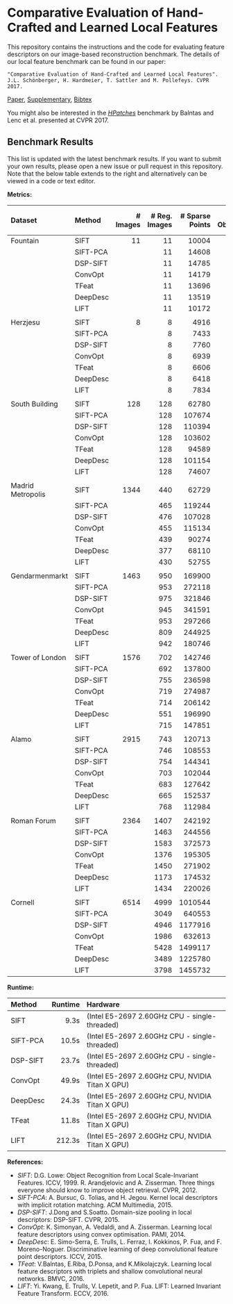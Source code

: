 Comparative Evaluation of Hand-Crafted and Learned Local Features
=================================================================

This repository contains the instructions and the code for evaluating feature
descriptors on our image-based reconstruction benchmark. The details of our
local feature benchmark can be found in our paper:

    "Comparative Evaluation of Hand-Crafted and Learned Local Features".
    J.L. Schönberger, H. Hardmeier, T. Sattler and M. Pollefeys. CVPR 2017.

  [Paper](https://demuc.de/papers/schoenberger2017comparative.pdf),
  [Supplementary](https://demuc.de/papers/schoenberger2017comparative_supp.pdf),
  [Bibtex](https://demuc.de/papers/schoenberger2017comparative.bib)

You might also be interested in the [*HPatches*](https://hpatches.github.io/)
benchmark by Balntas and Lenc et al. presented at CVPR 2017.


Benchmark Results
-----------------

This list is updated with the latest benchmark results. If you want to submit
your own results, please open a new issue or pull request in this repository.
Note that the below table extends to the right and alternatively can be viewed
in a code or text editor.

**Metrics:**

| Dataset           | Method   | # Images | # Reg. Images | # Sparse Points | # Observations | Track Length | Obs. Per Image | Reproj. Error [px] | # Dense Points | Dense Error [2cm] | Dense Error [10cm] | Mean Pose Error [m] | Median Pose Error [m] | # Inlier Pairs | # Inlier Matches |
|:------------------|:---------|---------:|--------------:|----------------:|---------------:|-------------:|---------------:|-------------------:|---------------:|------------------:|-------------------:|--------------------:|----------------------:|---------------:|-----------------:|
| Fountain          | SIFT     |       11 |            11 |           10004 |          44923 |      4.49050 |        4083.91 |           0.298179 |        2970239 |            0.7678 |             0.8970 |            0.002412 |              0.002412 |             49 |            76644 |
|                   | SIFT-PCA |          |            11 |           14608 |          70058 |      4.79587 |        6368.91 |           0.389404 |        3021445 |            0.7677 |             0.8969 |            0.002413 |              0.002413 |             55 |           124066 |
|                   | DSP-SIFT |          |            11 |           14785 |          71041 |      4.80494 |        6458.27 |           0.410291 |        2999187 |            0.7677 |             0.8970 |            0.002413 |              0.002413 |             54 |           129122 |
|                   | ConvOpt  |          |            11 |           14179 |          67308 |      4.74702 |        6118.91 |           0.370262 |        2999376 |            0.7677 |             0.8971 |            0.002413 |              0.002413 |             55 |           114343 |
|                   | TFeat    |          |            11 |           13696 |          64110 |      4.68093 |        5828.18 |           0.352238 |        2969328 |            0.7677 |             0.8969 |            0.002412 |              0.002412 |             54 |           103260 |
|                   | DeepDesc |          |            11 |           13519 |          61478 |      4.54753 |        5588.91 |           0.353349 |        2972715 |            0.7677 |             0.8969 |            0.002413 |              0.002413 |             55 |            93708 |
|                   | LIFT     |          |            11 |           10172 |          46272 |      4.54896 |        4206.55 |           0.594498 |        3019888 |            0.7678 |             0.8969 |            0.002413 |              0.002413 |             55 |            83318 |
|                   |          |          |               |                 |                |              |                |                    |                |                   |                    |                     |                       |                |                  |
| Herzjesu          | SIFT     |        8 |             8 |            4916 |          19684 |      4.00407 |        2460.50 |           0.319120 |        2373266 |            0.5737 |             0.7307 |            0.003533 |              0.003533 |             27 |            28955 |
|                   | SIFT-PCA |          |             8 |            7433 |          31116 |      4.18620 |        3889.50 |           0.421221 |        2372268 |            0.5735 |             0.7306 |            0.003534 |              0.003534 |             28 |            47384 |
|                   | DSP-SIFT |          |             8 |            7760 |          32494 |      4.18737 |        4061.75 |           0.447413 |        2376744 |            0.5734 |             0.7305 |            0.003533 |              0.003533 |             28 |            50613 |
|                   | ConvOpt  |          |             8 |            6939 |          28638 |      4.12711 |        3579.75 |           0.396862 |        2375340 |            0.5737 |             0.7306 |            0.003533 |              0.003533 |             28 |            42199 |
|                   | TFeat    |          |             8 |            6606 |          27021 |      4.09037 |        3377.62 |           0.381651 |        2377038 |            0.5734 |             0.7304 |            0.003533 |              0.003533 |             28 |            38573 |
|                   | DeepDesc |          |             8 |            6418 |          25139 |      3.91695 |        3142.38 |           0.379522 |        2380244 |            0.5734 |             0.7307 |            0.003533 |              0.003533 |             28 |            34591 |
|                   | LIFT     |          |             8 |            7834 |          30925 |      3.94754 |        3865.62 |           0.625963 |        2375055 |            0.5738 |             0.7308 |            0.003533 |              0.003533 |             28 |            46090 |
|                   |          |          |               |                 |                |              |                |                    |                |                   |                    |                     |                       |                |                  |
| South Building    | SIFT     |      128 |           128 |           62780 |         353939 |      5.63777 |        2765.15 |           0.424381 |        1972543 |                   |                    |                     |                       |           1851 |          1003336 |
|                   | SIFT-PCA |          |           128 |          107674 |         650117 |      6.03783 |        5079.04 |           0.540539 |        1993853 |                   |                    |                     |                       |           3916 |          2019148 |
|                   | DSP-SIFT |          |           128 |          110394 |         664533 |      6.01965 |        5191.66 |           0.569184 |        1994432 |                   |                    |                     |                       |           3769 |          2079511 |
|                   | ConvOpt  |          |           128 |          103602 |         617078 |      5.95624 |        4820.92 |           0.510579 |        2007852 |                   |                    |                     |                       |           4640 |          1856409 |
|                   | TFeat    |          |           128 |           94589 |         566687 |      5.99105 |        4427.24 |           0.486924 |        1960970 |                   |                    |                     |                       |           3156 |          1567873 |
|                   | DeepDesc |          |           128 |          101154 |         558997 |      5.52620 |        4367.16 |           0.483270 |        2002399 |                   |                    |                     |                       |           6034 |          1463340 |
|                   | LIFT     |          |           128 |           74607 |         399254 |      5.35143 |        3119.17 |           0.776213 |        1975540 |                   |                    |                     |                       |           3441 |          1168942 |
|                   |          |          |               |                 |                |              |                |                    |                |                   |                    |                     |                       |                |                  |
| Madrid Metropolis | SIFT     |     1344 |           440 |           62729 |         416727 |      6.64329 |        947.107 |           0.525606 |         435563 |                   |                    |                     |                       |          14343 |          1740200 |
|                   | SIFT-PCA |          |           465 |          119244 |         702936 |      5.89494 |        1511.69 |           0.569103 |         537758 |                   |                    |                     |                       |          27664 |          3597662 |
|                   | DSP-SIFT |          |           476 |          107028 |         681222 |      6.36490 |        1431.14 |           0.639809 |         570224 |                   |                    |                     |                       |          21127 |          3155358 |
|                   | ConvOpt  |          |           455 |          115134 |         634011 |      5.50672 |        1393.43 |           0.568558 |         561697 |                   |                    |                     |                       |          29765 |          3148104 |
|                   | TFeat    |          |           439 |           90274 |         512470 |      5.67683 |        1167.36 |           0.538515 |         522327 |                   |                    |                     |                       |          18450 |          2135644 |
|                   | DeepDesc |          |           377 |           68110 |         348061 |      5.11028 |        923.239 |           0.526658 |         516535 |                   |                    |                     |                       |          19782 |          1570887 |
|                   | LIFT     |          |           430 |           52755 |         337392 |      6.39545 |        784.633 |           0.758943 |         450562 |                   |                    |                     |                       |          13337 |          1498051 |
|                   |          |          |               |                 |                |              |                |                    |                |                   |                    |                     |                       |                |                  |
| Gendarmenmarkt    | SIFT     |     1463 |           950 |          169900 |        1010545 |      5.94788 |        1063.73 |           0.639777 |        1104976 |                   |                    |                     |                       |          28683 |          3292693 |
|                   | SIFT-PCA |          |           953 |          272118 |        1477833 |      5.43085 |        1550.72 |           0.692133 |        1240706 |                   |                    |                     |                       |          43413 |          5137545 |
|                   | DSP-SIFT |          |           975 |          321846 |        1732034 |      5.38156 |        1776.45 |           0.735691 |        1505886 |                   |                    |                     |                       |          56470 |          7648903 |
|                   | ConvOpt  |          |           945 |          341591 |        1601383 |      4.68801 |        1694.59 |           0.696203 |        1342513 |                   |                    |                     |                       |          56905 |          6525056 |
|                   | TFeat    |          |           953 |          297266 |        1445049 |      4.86113 |        1516.32 |           0.660397 |        1181279 |                   |                    |                     |                       |          39115 |          4685369 |
|                   | DeepDesc |          |           809 |          244925 |         949216 |      3.87554 |        1173.32 |           0.681721 |         921231 |                   |                    |                     |                       |          31134 |          2849341 |
|                   | LIFT     |          |           942 |          180746 |         964485 |      5.33613 |        1023.87 |           0.830989 |        1386731 |                   |                    |                     |                       |          27879 |          2495028 |
|                   |          |          |               |                 |                |              |                |                    |                |                   |                    |                     |                       |                |                  |
| Tower of London   | SIFT     |     1576 |           702 |          142746 |         963821 |      6.75200 |        1372.96 |           0.530041 |        1126600 |                   |                    |                     |                       |          18716 |          3211444 |
|                   | SIFT-PCA |          |           692 |          137800 |        1090091 |      7.91067 |        1575.28 |           0.601250 |        1124538 |                   |                    |                     |                       |          12154 |          2455869 |
|                   | DSP-SIFT |          |           755 |          236598 |        1761435 |      7.44484 |        2333.03 |           0.638131 |        1143471 |                   |                    |                     |                       |          33500 |          8056825 |
|                   | ConvOpt  |          |           719 |          274987 |        1732771 |      6.30128 |        2409.97 |           0.617079 |        1129334 |                   |                    |                     |                       |          39941 |          7542856 |
|                   | TFeat    |          |           714 |          206142 |        1424696 |      6.91124 |        1995.37 |           0.572171 |        1182746 |                   |                    |                     |                       |          28388 |          5333355 |
|                   | DeepDesc |          |           551 |          196990 |         964750 |      4.89746 |        1750.91 |           0.545235 |         653579 |                   |                    |                     |                       |          25658 |          2745700 |
|                   | LIFT     |          |           715 |          147851 |        1045724 |      7.07282 |        1462.55 |           0.721916 |         729060 |                   |                    |                     |                       |          23058 |          4079252 |
|                   |          |          |               |                 |                |              |                |                    |                |                   |                    |                     |                       |                |                  |
| Alamo             | SIFT     |     2915 |           743 |          120713 |        1384696 |     11.47100 |        1863.66 |           0.535782 |         611874 |                   |                    |                     |                       |          23526 |          7671821 |
|                   | SIFT-PCA |          |           746 |          108553 |        1377035 |     12.68540 |        1845.89 |           0.550041 |         564223 |                   |                    |                     |                       |          12766 |          4669536 |
|                   | DSP-SIFT |          |           754 |          144341 |        1815879 |     12.58050 |        2408.33 |           0.657329 |         629061 |                   |                    |                     |                       |          16925 |         10115750 |
|                   | ConvOpt  |          |           703 |          102044 |        1001340 |      9.81283 |        1424.38 |           0.479573 |         452541 |                   |                    |                     |                       |           3962 |           850327 |
|                   | TFeat    |          |           683 |          127642 |        1443116 |     11.30600 |        2112.91 |           0.521289 |         648970 |                   |                    |                     |                       |          16764 |          6356806 |
|                   | DeepDesc |          |           665 |          152537 |        1207394 |      7.91542 |        1815.63 |           0.479996 |         607091 |                   |                    |                     |                       |          16691 |          4196845 |
|                   | LIFT     |          |           768 |          112984 |        1477294 |     13.07520 |        1923.56 |           0.734686 |         607487 |                   |                    |                     |                       |          23432 |          9117444 |
|                   |          |          |               |                 |                |              |                |                    |                |                   |                    |                     |                       |                |                  |
| Roman Forum       | SIFT     |     2364 |          1407 |          242192 |        1805253 |      7.45381 |        1283.05 |           0.610871 |        3097439 |                   |                    |                     |                       |          25447 |          6063636 |
|                   | SIFT-PCA |          |          1463 |          244556 |        1834598 |      7.50175 |        1254.00 |           0.613003 |        2799238 |                   |                    |                     |                       |          16437 |          4322039 |
|                   | DSP-SIFT |          |          1583 |          372573 |        2879238 |      7.72798 |        1818.85 |           0.708828 |        3748342 |                   |                    |                     |                       |          26416 |          9685465 |
|                   | ConvOpt  |          |          1376 |          195305 |        1173254 |      6.00729 |         852.66 |           0.553454 |        3043274 |                   |                    |                     |                       |          11921 |          2111787 |
|                   | TFeat    |          |          1450 |          271902 |        1963303 |      7.22063 |        1354.00 |           0.608724 |        3477858 |                   |                    |                     |                       |          19828 |          5584122 |
|                   | DeepDesc |          |          1173 |          174532 |        1275633 |      7.30887 |        1087.49 |           0.602312 |        2434123 |                   |                    |                     |                       |           9831 |          1834623 |
|                   | LIFT     |          |          1434 |          220026 |        1608740 |      7.31159 |        1121.85 |           0.748830 |        2898383 |                   |                    |                     |                       |          17322 |          4732050 |
|                   |          |          |               |                 |                |              |                |                    |                |                   |                    |                     |                       |                |                  |
| Cornell           | SIFT     |     6514 |          4999 |         1010544 |        6317214 |      6.25130 |        1263.70 |           0.527172 |       12970087 |                   |                    |            1.536723 |              0.792612 |          71919 |         25603366 |
|                   | SIFT-PCA |          |          3049 |          640553 |        4335971 |      6.76911 |        1422.10 |           0.544811 |        6135281 |                   |                    |           11.498496 |              1.087624 |          26498 |         13793332 |
|                   | DSP-SIFT |          |          4946 |         1177916 |        7233500 |      6.14093 |        1462.49 |           0.674990 |       11066753 |                   |                    |            2.942793 |              1.001049 |          73922 |         26150621 |
|                   | ConvOpt  |          |          1986 |          632613 |        4747658 |      7.50484 |        2390.56 |           0.569796 |        5321472 |                   |                    |            5.823939 |              0.903555 |          42129 |         18615334 |
|                   | TFeat    |          |          5428 |         1499117 |        9830787 |      6.55772 |        1811.13 |           0.587575 |       15605086 |                   |                    |            2.125709 |              0.593038 |          89927 |         40640025 |
|                   | DeepDesc |          |          3489 |         1225780 |        6977970 |      5.69268 |        1999.99 |           0.552574 |       10159770 |                   |                    |            3.831561 |              0.695395 |          73973 |         28845684 |
|                   | LIFT     |          |          3798 |         1455732 |        7377320 |      5.06777 |        1942.42 |           0.712310 |       10512321 |                   |                    |            3.113213 |              0.712312 |          81231 |         39812312 |

**Runtime:**

| Method   | Runtime  | Hardware                                               |
|:---------|---------:|:-------------------------------------------------------|
| SIFT     |     9.3s | (Intel E5-2697 2.60GHz CPU - single-threaded)          |
| SIFT-PCA |    10.5s | (Intel E5-2697 2.60GHz CPU - single-threaded)          |
| DSP-SIFT |    23.7s | (Intel E5-2697 2.60GHz CPU - single-threaded)          |
| ConvOpt  |    49.9s | (Intel E5-2697 2.60GHz CPU, NVIDIA Titan X GPU)        |
| DeepDesc |    24.3s | (Intel E5-2697 2.60GHz CPU, NVIDIA Titan X GPU)        |
| TFeat    |    11.8s | (Intel E5-2697 2.60GHz CPU, NVIDIA Titan X GPU)        |
| LIFT     |   212.3s | (Intel E5-2697 2.60GHz CPU, NVIDIA Titan X GPU)        |

**References:**

- *SIFT*: D.G. Lowe: Object Recognition from Local Scale-Invariant Features.
  ICCV, 1999. R. Arandjelovic and A. Zisserman. Three things everyone should
  know to improve object retrieval. CVPR, 2012.
- *SIFT-PCA*: A. Bursuc, G. Tolias, and H. Jegou. Kernel local descriptors
  with implicit rotation matching. ACM Multimedia, 2015.
- *DSP-SIFT*: J.Dong and S.Soatto.
  Domain-size pooling in local descriptors: DSP-SIFT. CVPR, 2015.
- *ConvOpt*: K. Simonyan, A. Vedaldi, and A. Zisserman. Learning local
  feature descriptors using convex optimisation. PAMI, 2014.
- *DeepDesc*: E. Simo-Serra, E. Trulls, L. Ferraz, I. Kokkinos, P. Fua, and
  F. Moreno-Noguer. Discriminative learning of deep convolutional feature point
  descriptors. ICCV, 2015.
- *TFeat*: V.Balntas, E.Riba, D.Ponsa, and K.Mikolajczyk.
  Learning local feature descriptors with triplets and shallow convolutional
  neural networks. BMVC, 2016.
- *LIFT*: Yi. Kwang, E. Trulls, V. Lepetit, and P. Fua.
  LIFT: Learned Invariant Feature Transform. ECCV, 2016.
